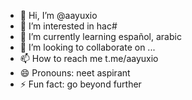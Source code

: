 - 👋 Hi, I’m @aayuxio
- 👀 I’m interested in hac#
- 🌱 I’m currently learning español, arabic
- 💞️ I’m looking to collaborate on ...
- 📫 How to reach me t.me/aayuxio 
- 😄 Pronouns: neet aspirant
- ⚡ Fun fact: go beyond further 

<!---
aayuxio/aayuxio is a ✨ special ✨ repository because its `README.md` (this file) appears on your GitHub profile.
You can click the Preview link to take a look at your changes.
--->
